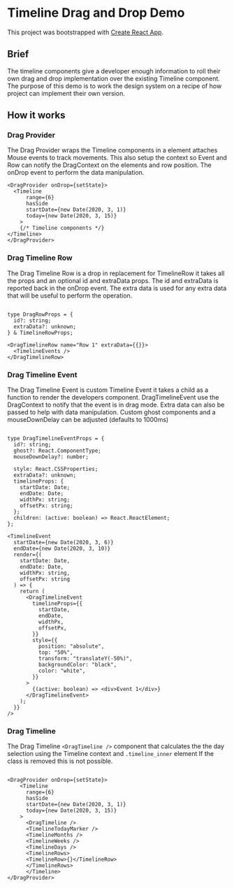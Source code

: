 # Timeline Drag and Drop Demo 

This project was bootstrapped with [Create React App](https://github.com/facebook/create-react-app).

##  Brief

The timeline components give a developer enough information to roll their own drag and drop implementation over the existing Timeline component.
The purpose of this demo is to work the design system on a recipe of how project can implement their own version. 
 
##  How it works

### Drag Provider
The Drag Provider wraps the Timeline components in a element attaches Mouse events to track movements.
This also setup the context so Event and Row can notify the DragContext on the elements and row position.
The onDrop event to perform the data manipulation. 
```tsx 
<DragProvider onDrop={setState}>
  <Timeline
      range={6}
      hasSide
      startDate={new Date(2020, 3, 1)}
      today={new Date(2020, 3, 15)}
    >
    {/* Timeline components */}
</Timeline>
</DragProvider>

```

### Drag Timeline Row
The Drag Timeline Row is a drop in replacement for TimelineRow it takes all the props and an optional id and extraData props.
The id and extraData is reported back in the onDrop event. The extra data is used for any extra data that will be useful to perform the operation.
```tsx 

type DragRowProps = {
  id?: string;
  extraData?: unknown;
} & TimelineRowProps;

<DragTimelineRow name="Row 1" extraData={{}}>
  <TimelineEvents />
</DragTimelineRow>

```


### Drag Timeline Event
The Drag Timeline Event is custom Timeline Event it takes a child as a function to render the developers component. 
DragTimelineEvent use the DragContext to notify that the event is in drag mode. Extra data can also be passed to help with data manipulation.
Custom ghost components and a mouseDownDelay can be adjusted (defaults to 1000ms)
```tsx 

type DragTimelineEventProps = {
  id?: string;
  ghost?: React.ComponentType;
  mouseDownDelay?: number;

  style: React.CSSProperties;
  extraData?: unknown;
  timelineProps: {
    startDate: Date;
    endDate: Date;
    widthPx: string;
    offsetPx: string;
  };
  children: (active: boolean) => React.ReactElement;
};

<TimelineEvent
  startDate={new Date(2020, 3, 6)}
  endDate={new Date(2020, 3, 10)}
  render={(
    startDate: Date,
    endDate: Date,
    widthPx: string,
    offsetPx: string
  ) => {
    return (
      <DragTimelineEvent
        timelineProps={{
          startDate,
          endDate,
          widthPx,
          offsetPx,
        }}
        style={{
          position: "absolute",
          top: "50%",
          transform: "translateY(-50%)",
          backgroundColor: "black",
          color: "white",
        }}
      >
        {(active: boolean) => <div>Event 1</div>}
      </DragTimelineEvent>
    );
  }}
/>

```

### Drag Timeline 
The Drag Timeline `<DragTimeline />` component that calculates the the day selection using the Timeline context and `.timeline_inner`  element 
If the class is removed this is not possible. 
```tsx 

<DragProvider onDrop={setState}>
    <Timeline
      range={6}
      hasSide
      startDate={new Date(2020, 3, 1)}
      today={new Date(2020, 3, 15)}
    >
      <DragTimeline />
      <TimelineTodayMarker />
      <TimelineMonths />
      <TimelineWeeks />
      <TimelineDays />
      <TimelineRows>
      <TimelineRow>{}</TimelineRow>
      </TimelineRows>
      </Timeline>
</DragProvider>

```